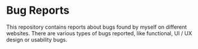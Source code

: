 # Bug Reports
This repository contains reports about bugs found by myself on different websites. There are various types of bugs reported, like functional, UI / UX design or usability bugs. 
